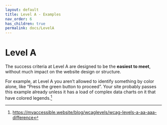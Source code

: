 ```yaml
---
layout: default
title: Level A - Examples
nav_order: 6
has_children: true
permalink: docs/LevelA
---
```


# Level A
The success criteria at Level A are designed to be the **easiest to meet**, without much impact on the website design or structure.

For example, at Level A you aren’t allowed to identify something by color alone, like “Press the green button to proceed”.
Your site probably passes this example already unless it has a load of complex data charts on it that have colored legends.[^1]

[^1]:https://myaccessible.website/blog/wcaglevels/wcag-levels-a-aa-aaa-difference
